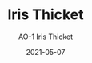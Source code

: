 ---
image_primary: "img/AO+Iris+Thicket+Art+WEB.jpg"
image_secondary: "img/AO+Iris+Thicket+Interior+WEB.jpg"
subtitle: "AO-1 Iris Thicket"
tags: 
  - "Wall Coverings"
title: "Iris Thicket"
href: "https://www.areaenvironments.com/order/ao-1iristhicket"
designer: "Amy Ouradnik"
category: "Wall Coverings"
manufacturer: "Area Environments"
slug: "/manufacturers/area-environments/wall-coverings/amy-ouradnik-iris-thicket"
date: "2021-05-07"
---